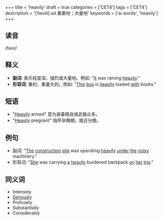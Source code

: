 +++
title = 'heavily'
draft = true
categories = ['CET4']
tags = ['CET4']
description = '[ˈhevili] ad.重重地；大量地'
keywords = ['ai words', 'heavily']
+++

## 读音
/hevi/

## 释义
- **副词**: 表示程度深，强烈或大量地。例如: "[It](/zh/post/it/) was raining [heavily](/zh/post/heavily/)."
- **形容词**: 重的，重量大的。例如: "[This](/zh/post/this/) [box](/zh/post/box/) is [heavily](/zh/post/heavily/) loaded [with](/zh/post/with/) books."

## 短语
- "[Heavily](/zh/post/heavily/) armed" 意为装备精良或武器众多。
- "[Heavily](/zh/post/heavily/) pregnant" 指怀孕晚期，接近分娩。

## 例句
- 副词: "[The](/zh/post/the/) [construction](/zh/post/construction/) [site](/zh/post/site/) was operating [heavily](/zh/post/heavily/) [under](/zh/post/under/) [the](/zh/post/the/) [noisy](/zh/post/noisy/) machinery."
- 形容词: "[She](/zh/post/she/) was carrying [a](/zh/post/a/) [heavily](/zh/post/heavily/) burdened backpack [on](/zh/post/on/) [her](/zh/post/her/) [trip](/zh/post/trip/)."

## 同义词
- Intensely
- [Seriously](/zh/post/seriously/)
- Profusely
- Substantially
- Considerably
